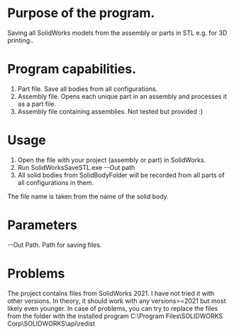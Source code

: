 # Purpose of the program.
Saving all SolidWorks models from the assembly or parts in STL e.g. for 3D printing..

# Program capabilities.
1. Part file. Save all bodies from all configurations.
2. Assembly file. Opens each unique part in an assembly and processes it as a part file.
3. Assembly file containing assemblies. Not tested but provided :)


# Usage
1. Open the file with your project (assembly or part) in SolidWorks.
2. Run SolidWorksSaveSTL.exe --Out path
3. All solid bodies from SolidBodyFolder will be recorded from all parts of all configurations in them.

The file name is taken from the name of the solid body.

# Parameters
--Out Path. Path for saving files.

# Problems
The project contains files from SolidWorks 2021. I have not tried it with other versions. In theory, it should work with any versions>=2021 but most likely even younger. In case of problems, you can try to replace the files from the folder with the installed program C:\Program Files\SOLIDWORKS Corp\SOLIDWORKS\api\redist
